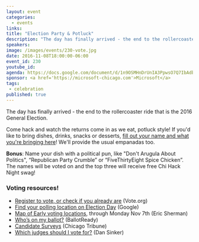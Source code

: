 ```yaml
---
layout: event
categories: 
  - events
links:
title: "Election Party & Potluck"
description: "The day has finally arrived - the end to the rollercoaster ride that is the 2016 General Election. Come hack and watch the returns come in as we eat, potluck style! If you’d like to bring dishes, drinks, snacks or desserts, fill out your name and what you’re bringing here! We’ll provide the usual empanadas too."
speakers:
image: /images/events/230-vote.jpg
date: 2016-11-08T18:00:00-06:00
event_id: 230
youtube_id: 
agenda: https://docs.google.com/document/d/1n9OSMHnDrUnIA3PpwsO7Q7IbAdbpRUO1qNQQFyIOjOk/edit#
sponsor: <a href='https://microsoft-chicago.com'>Microsoft</a>
tags: 
 - celebration
published: true
---
```


The day has finally arrived - the end to the rollercoaster ride that is the 2016 General Election.

Come hack and watch the returns come in as we eat, potluck style! If you'd like to bring dishes, drinks, snacks or desserts, [fill out your name and what you're bringing here](https://docs.google.com/spreadsheets/d/1ymcD-5r1SCvyoDR9qTSItkoR1iYezGC8HI70P4RmSk4/edit#gid=0)! We'll provide the usual empanadas too.

**Bonus**: Name your dish with a political pun, like "Don't Arugula About Politics", “Republican Party Crumble” or “FiveThirtyEight Spice Chicken”. The names will be voted on and the top three will receive free Chi Hack Night swag!

### Voting resources!

* [Register to vote, or check if you already are](https://www.vote.org/state/illinois) (Vote.org)
* [Find your polling location on Election Day](https://g.co/kgs/lvfPHr) (Google) 
* [Map of Early voting locations](https://osgisomg.com/early-voting-IL/), through Monday Nov 7th (Eric Sherman)
* [Who’s on my ballot?](https://www.ballotready.org/) (BallotReady)
* [Candidate Surveys](http://elections.chicagotribune.com/candidates/) (Chicago Tribune)
* [Which judges should I vote for?](http://mobilejudges.com/) (Dan Sinker)